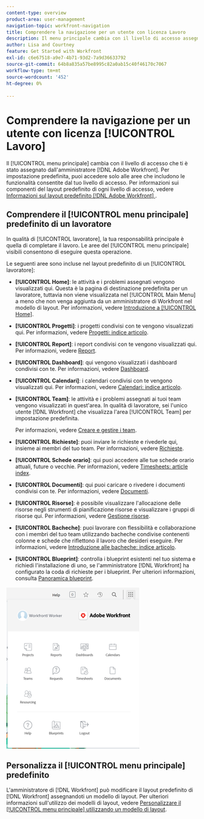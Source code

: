 ```yaml
---
content-type: overview
product-area: user-management
navigation-topic: workfront-navigation
title: Comprendere la navigazione per un utente con licenza Lavoro
description: Il menu principale cambia con il livello di accesso assegnato dall'amministratore  [!DNL Adobe Workfront] . Per impostazione predefinita, puoi accedere solo alle aree che includono le funzionalità consentite dal tuo livello di accesso.
author: Lisa and Courtney
feature: Get Started with Workfront
exl-id: c6e67518-a9e7-4b71-93d2-7a9d36633792
source-git-commit: 64b8a835a57be8995c82a0ab15c40f46170c7067
workflow-type: tm+mt
source-wordcount: '452'
ht-degree: 0%

---
```


# Comprendere la navigazione per un utente con licenza [!UICONTROL Lavoro]

Il [!UICONTROL menu principale] cambia con il livello di accesso che ti è stato assegnato dall&#39;amministratore [!DNL Adobe Workfront]. Per impostazione predefinita, puoi accedere solo alle aree che includono le funzionalità consentite dal tuo livello di accesso. Per informazioni sui componenti del layout predefinito di ogni livello di accesso, vedere [Informazioni sul layout predefinito [!DNL Adobe Workfront] &#x200B;](../../../administration-and-setup/customize-workfront/use-layout-templates/about-the-default-wf-layout.md).

## Comprendere il [!UICONTROL menu principale] predefinito di un lavoratore

In qualità di [!UICONTROL lavoratore], la tua responsabilità principale è quella di completare il lavoro. Le aree del [!UICONTROL menu principale] visibili consentono di eseguire questa operazione.

Le seguenti aree sono incluse nel layout predefinito di un [!UICONTROL lavoratore]:

* **[!UICONTROL Home]**: le attività e i problemi assegnati vengono visualizzati qui. Questa è la pagina di destinazione predefinita per un lavoratore, tuttavia non viene visualizzata nel [!UICONTROL Main Menu] a meno che non venga aggiunta da un amministratore di Workfront nel modello di layout.  Per informazioni, vedere [Introduzione a [!UICONTROL Home]](../../../workfront-basics/using-home/using-the-home-area/get-started-with-home.md).

* **[!UICONTROL Progetti]**: i progetti condivisi con te vengono visualizzati qui. Per informazioni, vedere [Progetti: indice articolo](../../../manage-work/projects/projects-overview.md).

* **[!UICONTROL Report]**: i report condivisi con te vengono visualizzati qui. Per informazioni, vedere [Report](../../../reports-and-dashboards/reports/reports-overview.md).

* **[!UICONTROL Dashboard]**: qui vengono visualizzati i dashboard condivisi con te. Per informazioni, vedere [Dashboard](../../../reports-and-dashboards/dashboards/dashboards-overview.md).

* **[!UICONTROL Calendari]**: i calendari condivisi con te vengono visualizzati qui. Per informazioni, vedere [Calendari: indice articolo](../../../reports-and-dashboards/reports/calendars/calendars.md).

* **[!UICONTROL Team]**: le attività e i problemi assegnati ai tuoi team vengono visualizzati in quest&#39;area. In qualità di lavoratore, sei l&#39;unico utente [!DNL Workfront] che visualizza l&#39;area [!UICONTROL Team] per impostazione predefinita.

  Per informazioni, vedere [Creare e gestire i team](../../../people-teams-and-groups/create-and-manage-teams/create-and-mange-teams.md).

* **[!UICONTROL Richieste]**: puoi inviare le richieste e rivederle qui, insieme ai membri del tuo team. Per informazioni, vedere [Richieste](../../../manage-work/requests/requests-overview.md).

* **[!UICONTROL Schede orario]**: qui puoi accedere alle tue schede orario attuali, future o vecchie. Per informazioni, vedere [Timesheets: article index](../../../timesheets/timesheets-all.md).

* **[!UICONTROL Documenti]**: qui puoi caricare o rivedere i documenti condivisi con te. Per informazioni, vedere [Documenti](../../../documents/documents-overview.md).

* **[!UICONTROL Risorse]**: è possibile visualizzare l&#39;allocazione delle risorse negli strumenti di pianificazione risorse e visualizzare i gruppi di risorse qui. Per informazioni, vedere [Gestione risorse](../../../resource-mgmt/manage-resources.md).

* **[!UICONTROL Bacheche]**: puoi lavorare con flessibilità e collaborazione con i membri del tuo team utilizzando bacheche condivise contenenti colonne e schede che riflettono il lavoro che desideri eseguire. Per informazioni, vedere [Introduzione alle bacheche: indice articolo](../../../agile/get-started-with-boards/get-started-with-boards.md).

* **[!UICONTROL Blueprint]**: controlla i blueprint esistenti nel tuo sistema e richiedi l&#39;installazione di uno, se l&#39;amministratore [!DNL Workfront] ha configurato la coda di richieste per i blueprint. Per ulteriori informazioni, consulta [Panoramica blueprint](../../../administration-and-setup/blueprints/blueprints-overview.md).

![Menu principale lavoratore](assets/worker-main-menu-350x426.png)

## Personalizza il [!UICONTROL menu principale] predefinito

L&#39;amministratore di [!DNL Workfront] può modificare il layout predefinito di [!DNL Workfront] assegnandoti un modello di layout. Per ulteriori informazioni sull&#39;utilizzo dei modelli di layout, vedere [Personalizzare il [!UICONTROL menu principale] utilizzando un modello di layout](../../../administration-and-setup/customize-workfront/use-layout-templates/customize-main-menu.md).
